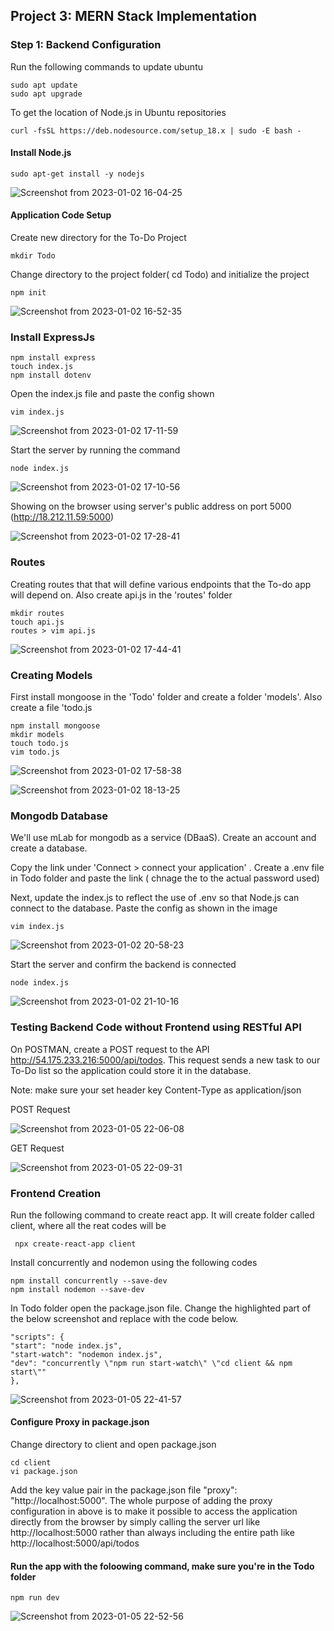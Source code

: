 ## Project 3: MERN Stack Implementation

### Step 1: Backend Configuration

Run the following commands to update ubuntu

~~~
sudo apt update
sudo apt upgrade
~~~


To get the location of Node.js in Ubuntu repositories

~~~
curl -fsSL https://deb.nodesource.com/setup_18.x | sudo -E bash -
~~~

#### Install Node.js

~~~
sudo apt-get install -y nodejs
~~~



![Screenshot from 2023-01-02 16-04-25](https://user-images.githubusercontent.com/66005935/210248884-04385004-90de-4053-a4e2-58f6564ef266.png)




#### Application Code Setup

Create new directory for the To-Do Project

~~~
mkdir Todo
~~~


Change directory to the project folder( cd Todo) and initialize the project

~~~
npm init
~~~



![Screenshot from 2023-01-02 16-52-35](https://user-images.githubusercontent.com/66005935/210254215-01c23b8b-1a02-4543-b37b-6c5559b8c416.png)



### Install ExpressJs

~~~
npm install express
touch index.js
npm install dotenv
~~~


Open the index.js file and paste the config shown


~~~
vim index.js
~~~



![Screenshot from 2023-01-02 17-11-59](https://user-images.githubusercontent.com/66005935/210256439-7de23cc0-8ee4-464f-a758-a474ab877d1d.png)




Start the server by running the command


~~~
node index.js
~~~


![Screenshot from 2023-01-02 17-10-56](https://user-images.githubusercontent.com/66005935/210256466-6a0bf73f-68ba-487e-9986-aaca43829b90.png)


Showing on the browser using server's public address on port 5000 (http://18.212.11.59:5000)



![Screenshot from 2023-01-02 17-28-41](https://user-images.githubusercontent.com/66005935/210258128-6ea0a226-43ca-4489-9be5-84ac4fabdacd.png)



### Routes

Creating routes that that will define various endpoints that the To-do app will depend on. Also create api.js in the 'routes' folder

~~~
mkdir routes
touch api.js
routes > vim api.js
~~~



![Screenshot from 2023-01-02 17-44-41](https://user-images.githubusercontent.com/66005935/210259144-5bc94909-0bbb-4e3a-83d3-0735a1b64e98.png)



### Creating Models

First install mongoose in the 'Todo' folder and create a folder 'models'. Also create a file 'todo.js


~~~
npm install mongoose
mkdir models
touch todo.js
vim todo.js
~~~



![Screenshot from 2023-01-02 17-58-38](https://user-images.githubusercontent.com/66005935/210260513-443eede3-bff5-464a-859b-196f91def344.png)



![Screenshot from 2023-01-02 18-13-25](https://user-images.githubusercontent.com/66005935/210261959-9a2a0a01-a0e2-423a-9e52-ea0d4a103a94.png)



### Mongodb Database


We'll use mLab for mongodb as a service (DBaaS). Create an account and create a database.

Copy the link under 'Connect > connect your application' . Create a .env file in Todo folder and paste the link ( chnage the <password> to the actual password used)

Next, update the index.js to reflect the use of .env so that Node.js can connect to the database. Paste the config as shown in the image

~~~
vim index.js
~~~



![Screenshot from 2023-01-02 20-58-23](https://user-images.githubusercontent.com/66005935/210273912-b0127178-f757-49dc-acdd-d98743122831.png)


Start the server and confirm the backend is connected
 

~~~
node index.js
~~~

  
  
![Screenshot from 2023-01-02 21-10-16](https://user-images.githubusercontent.com/66005935/210274822-b34701d1-52cb-4f38-baea-e6183f3594e0.png)

  

### Testing Backend Code without Frontend using RESTful API
 
  
 
On POSTMAN, create a POST request to the API http://54.175.233.216:5000/api/todos. This request sends a new task to our To-Do list so the application could store it in the database.

Note: make sure your set header key Content-Type as application/json
 
POST Request
 

 ![Screenshot from 2023-01-05 22-06-08](https://user-images.githubusercontent.com/66005935/210879966-a369246e-d149-4cd6-8996-426ba012855d.png)

 
GET Request
 

 
![Screenshot from 2023-01-05 22-09-31](https://user-images.githubusercontent.com/66005935/210880587-55069807-d37d-4efa-99ef-19feca2dd34b.png)


 
### Frontend Creation
 
Run the following command to create react app. It will create folder called client, where all the reat codes will be 


~~~
 npx create-react-app client
~~~
 

Install concurrently and nodemon using the following codes

 
~~~
npm install concurrently --save-dev
npm install nodemon --save-dev
~~~
 
 
 
In Todo folder open the package.json file. Change the highlighted part of the below screenshot and replace with the code below.

 
~~~
"scripts": {
"start": "node index.js",
"start-watch": "nodemon index.js",
"dev": "concurrently \"npm run start-watch\" \"cd client && npm start\""
},
~~~
 
 
![Screenshot from 2023-01-05 22-41-57](https://user-images.githubusercontent.com/66005935/210885478-1f016d86-1eb7-45f3-b4e0-b71444868919.png)

 
#### Configure Proxy in package.json

 
 Change directory to client and open package.json
 
 
~~~
cd client
vi package.json
~~~
 
 
Add the key value pair in the package.json file "proxy": "http://localhost:5000".
The whole purpose of adding the proxy configuration in above is to make it possible to access the application directly from the browser by simply calling the server url like http://localhost:5000 rather than always including the entire path like http://localhost:5000/api/todos
 
#### Run the app with the foloowing command, make sure you're in the Todo folder
 

~~~
npm run dev
~~~
 
 

 ![Screenshot from 2023-01-05 22-52-56](https://user-images.githubusercontent.com/66005935/210887254-20a6e77d-dcb9-446f-93fb-e824d87f2d67.png)

 

  
  
  
  
  
  
  
  

